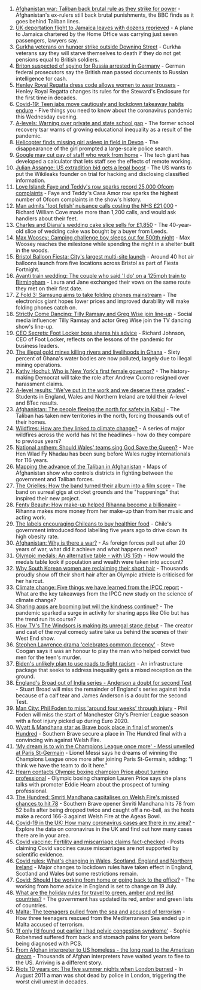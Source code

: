 1. [Afghanistan war: Taliban back brutal rule as they strike for power](https://www.bbc.co.uk/news/world-asia-58156772) - Afghanistan's ex-rulers still back brutal punishments, the BBC finds as it goes behind Taliban lines.
2. [UK deportation flight to Jamaica leaves with dozens reprieved](https://www.bbc.co.uk/news/uk-58177487) - A plane to Jamaica chartered by the Home Office was carrying just seven passengers, lawyers say.
3. [Gurkha veterans on hunger strike outside Downing Street](https://www.bbc.co.uk/news/uk-58159773) - Gurkha veterans say they will starve themselves to death if they do not get pensions equal to British soldiers.
4. [Briton suspected of spying for Russia arrested in Germany](https://www.bbc.co.uk/news/world-europe-58170872) - German federal prosecutors say the British man passed documents to Russian intelligence for cash.
5. [Henley Royal Regatta dress code allows women to wear trousers](https://www.bbc.co.uk/news/uk-england-oxfordshire-58173881) - Henley Royal Regatta changes its rules for the Steward's Enclosure for the first time in decades.
6. [Covid-19: Teen jabs move cautiously and lockdown takeaway habits endure](https://www.bbc.co.uk/news/uk-58174722) - Five things you need to know about the coronavirus pandemic this Wednesday evening.
7. [A-levels: Warning over private and state school gap](https://www.bbc.co.uk/news/education-58172292) - The former school recovery tsar warns of growing educational inequality as a result of the pandemic.
8. [Helicopter finds missing girl asleep in field in Devon](https://www.bbc.co.uk/news/uk-england-devon-58176944) - The disappearance of the girl prompted a large-scale police search.
9. [Google may cut pay of staff who work from home](https://www.bbc.co.uk/news/business-58171716) - The tech giant has developed a calculator that lets staff see the effects of remote working.
10. [Julian Assange: US extradition bid gets a legal boost](https://www.bbc.co.uk/news/uk-58157955) - The US wants to put the Wikileaks founder on trial for hacking and disclosing classified information.
11. [Love Island: Faye and Teddy's row sparks record 25,000 Ofcom complaints](https://www.bbc.co.uk/news/entertainment-arts-58162817) - Faye and Teddy's Casa Amor row sparks the highest number of Ofcom complaints in the show's history.
12. [Man admits 'foot fetish' nuisance calls costing the NHS £21,000](https://www.bbc.co.uk/news/uk-england-sussex-58178106) - Richard William Cove made more than 1,200 calls, and would ask handlers about their feet.
13. [Charles and Diana's wedding cake slice sells for £1,850](https://www.bbc.co.uk/news/uk-england-gloucestershire-58173317) - The 40-year-old slice of wedding cake was bought by a buyer from Leeds.
14. [Max Woosey: Camping challenge boy sleeps out for 500th night](https://www.bbc.co.uk/news/uk-england-devon-58169400) - Max Woosey reaches the milestone while spending the night in a shelter built in the woods.
15. [Bristol Balloon Fiesta: City's largest multi-site launch](https://www.bbc.co.uk/news/uk-england-bristol-58169580) - Around 40 hot air balloons launch from five locations across Bristol as part of Fiesta Fortnight.
16. [Avanti train wedding: The couple who said 'I do' on a 125mph train to Birmingham](https://www.bbc.co.uk/news/newsbeat-58173130) - Laura and Jane exchanged their vows on the same route they met on their first date.
17. [Z Fold 3: Samsung aims to take folding phones mainstream](https://www.bbc.co.uk/news/technology-58175048) - The electronics giant hopes lower prices and improved durability will make folding phones catch on.
18. [Strictly Come Dancing: Tilly Ramsay and Greg Wise join line-up](https://www.bbc.co.uk/news/entertainment-arts-58089932) - Social media influencer Tilly Ramsay and actor Greg Wise join the TV dancing show's line-up.
19. [CEO Secrets: Foot Locker boss shares his advice](https://www.bbc.co.uk/news/business-58101254) - Richard Johnson, CEO of Foot Locker, reflects on the lessons of the pandemic for business leaders.
20. [The illegal gold mines killing rivers and livelihoods in Ghana](https://www.bbc.co.uk/news/world-africa-58119653) - Sixty percent of Ghana's water bodies are now polluted, largely due to illegal mining operations.
21. [Kathy Hochul: Who is New York's first female governor?](https://www.bbc.co.uk/news/world-us-canada-58167825) - The history-making Democrat will take the role after Andrew Cuomo resigned over harassment claims.
22. [A-level results: 'We've put in the work and we deserve these grades'](https://www.bbc.co.uk/news/education-58160873) - Students in England, Wales and Northern Ireland are told their A-level and BTec results.
23. [Afghanistan: The people fleeing the north for safety in Kabul](https://www.bbc.co.uk/news/world-asia-58170433) - The Taliban has taken new territories in the north, forcing thousands out of their homes.
24. [Wildfires: How are they linked to climate change?](https://www.bbc.co.uk/news/58159451) - A series of major wildfires across the world has hit the headlines - how do they compare to previous years?
25. [National anthem: Should Wales' teams sing God Save the Queen?](https://www.bbc.co.uk/news/uk-wales-58171799) - Mae Hen Wlad Fy Nhadau has been sung before Wales rugby internationals for 116 years.
26. [Mapping the advance of the Taliban in Afghanistan](https://www.bbc.co.uk/news/world-asia-57933979) - Maps of Afghanistan show who controls districts in fighting between the government and Taliban forces.
27. [The Orielles: How the band turned their album into a film score](https://www.bbc.co.uk/news/entertainment-arts-58083762) - The band on surreal gigs at cricket grounds and the "happenings" that inspired their new project.
28. [Fenty Beauty: How make-up helped Rihanna become a billionaire](https://www.bbc.co.uk/news/newsbeat-58084543) - Rihanna makes more money from her make-up than from her music and acting work.
29. [The labels encouraging Chileans to buy healthier food](https://www.bbc.co.uk/news/world-latin-america-57553315) - Chile's government introduced food labelling five years ago to drive down its high obesity rate.
30. [Afghanistan: Why is there a war?](https://www.bbc.co.uk/news/world-asia-49192495) - As foreign forces pull out after 20 years of war, what did it achieve and what happens next?
31. [Olympic medals: An alternative table - with US 15th](https://www.bbc.co.uk/news/world-us-canada-58143550) - How would the medals table look if population and wealth were taken into account?
32. [Why South Korean women are reclaiming their short hair](https://www.bbc.co.uk/news/world-asia-58082355) - Thousands proudly show off their short hair after an Olympic athlete is criticised for her haircut.
33. [Climate change: Five things we have learned from the IPCC report](https://www.bbc.co.uk/news/science-environment-58138714) - What are the key takeaways from the IPCC new study on the science of climate change?
34. [Sharing apps are booming but will the kindness continue?](https://www.bbc.co.uk/news/business-57981598) - The pandemic sparked a surge in activity for sharing apps like Olio but has the trend run its course?
35. [How TV's The Windsors is making its unregal stage debut](https://www.bbc.co.uk/news/entertainment-arts-58101586) - The creator and cast of the royal comedy satire take us behind the scenes of their West End show.
36. [Stephen Lawrence drama 'celebrates common decency'](https://www.bbc.co.uk/news/entertainment-arts-58112588) - Steve Coogan says it was an honour to play the man who helped convict two men for the teen's murder.
37. [Biden's unlikely plan to use roads to fight racism](https://www.bbc.co.uk/news/world-us-canada-58106414) - An infrastructure package that seeks to address inequality gets a mixed reception on the ground.
38. [England's Broad out of India series - Anderson a doubt for second Test](https://www.bbc.co.uk/sport/cricket/58169608) - Stuart Broad will miss the remainder of England's series against India because of a calf tear and James Anderson is a doubt for the second Test.
39. [Man City: Phil Foden to miss 'around four weeks' through injury](https://www.bbc.co.uk/sport/football/58178585) - Phil Foden will miss the start of Manchester City's Premier League season with a foot injury picked up during Euro 2020.
40. [Wyatt & Mandhana star as Brave book place in final of women's Hundred](https://www.bbc.co.uk/sport/cricket/58177423) - Southern Brave secure a place in The Hundred final with a convincing win against Welsh Fire.
41. ['My dream is to win the Champions League once more' - Messi unveiled at Paris St-Germain](https://www.bbc.co.uk/sport/football/58159748) - Lionel Messi says he dreams of winning the Champions League once more after joining Paris St-Germain, adding: "I think we have the team to do it here."
42. [Hearn contacts Olympic boxing champion Price about turning professional](https://www.bbc.co.uk/sport/boxing/58170707) - Olympic boxing champion Lauren Price says she plans talks with promoter Eddie Hearn about the prospect of turning professional.
43. [The Hundred: Smriti Mandhana capitalises on Welsh Fire's missed chances to hit 78](https://www.bbc.co.uk/sport/av/cricket/58177316) - Southern Brave opener Smriti Mandhana hits 78 from 52 balls after being dropped twice and caught off a no-ball, as the hosts make a record 166-3 against Welsh Fire at the Ageas Bowl.
44. [Covid-19 in the UK: How many coronavirus cases are there in my area?](https://www.bbc.co.uk/news/uk-51768274) - Explore the data on coronavirus in the UK and find out how many cases there are in your area.
45. [Covid vaccine: Fertility and miscarriage claims fact-checked](https://www.bbc.co.uk/news/health-57552527) - Posts claiming Covid vaccines cause miscarriages are not supported by scientific evidence.
46. [Covid rules: What's changing in Wales, Scotland, England and Northern Ireland](https://www.bbc.co.uk/news/explainers-52530518) - Major changes to lockdown rules have taken effect in England, Scotland and Wales but some restrictions remain.
47. [Covid: Should I be working from home or going back to the office?](https://www.bbc.co.uk/news/business-52567567) - The working from home advice in England is set to change on 19 July.
48. [What are the holiday rules for travel to green, amber and red list countries?](https://www.bbc.co.uk/news/explainers-52544307) - The government has updated its red, amber and green lists of countries.
49. [Malta: The teenagers pulled from the sea and accused of terrorism](https://www.bbc.co.uk/news/world-57988934) - How three teenagers rescued from the Mediterranean Sea ended up in Malta accused of terrorism.
50. [‘If only I’d found out earlier I had pelvic congestion syndrome’](https://www.bbc.co.uk/news/stories-58030699) - Sophie Robehmed suffered from back and stomach pains for years before being diagnosed with PCS.
51. [From Afghan interpreter to US homeless - the long road to the American dream](https://www.bbc.co.uk/news/world-us-canada-58020494) - Thousands of Afghan interpreters have waited years to flee to the US. Arriving is a different story.
52. [Riots 10 years on: The five summer nights when London burned](https://www.bbc.co.uk/news/uk-england-london-58058031) - In August 2011 a man was shot dead by police in London, triggering the worst civil unrest in decades.
